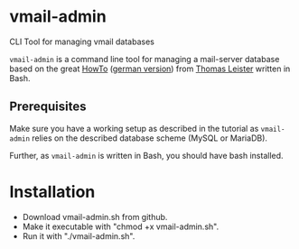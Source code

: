 # vmail-admin
CLI Tool for managing vmail databases

`vmail-admin` is a command line tool for managing a mail-server database
based on the great [HowTo](https://thomas-leister.de/en/mailserver-debian-stretch) ([german version](https://thomas-leister.de/mailserver-debian-stretch/))
from [Thomas Leister](https://thomas-leister.de) written in Bash.

## Prerequisites

Make sure you have a working setup as described in the tutorial as `vmail-admin`
relies on the described database scheme (MySQL or MariaDB).

Further, as `vmail-admin` is written in Bash, you should have bash installed.

# Installation

* Download vmail-admin.sh from github.
* Make it executable with "chmod +x vmail-admin.sh".
* Run it with "./vmail-admin.sh".

